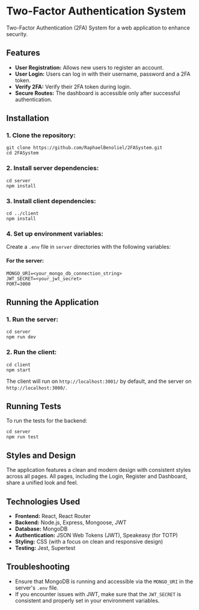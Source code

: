 # Two-Factor Authentication System
Two-Factor Authentication (2FA) System for a web application to enhance security.

## Features

- **User Registration:** Allows new users to register an account.
- **User Login:** Users can log in with their username, password and a 2FA token.
- **Verify 2FA:** Verify their 2FA token during login.
- **Secure Routes:** The dashboard is accessible only after successful authentication.

## Installation

### 1. Clone the repository:

```
git clone https://github.com/RaphaelBenoliel/2FASystem.git
cd 2FASystem
```
### 2. Install server dependencies:

```
cd server
npm install
```

### 3. Install client dependencies:

```
cd ../client
npm install
```

### 4. Set up environment variables:

Create a `.env` file in `server` directories with the following variables:

#### For the server:

```
MONGO_URI=<your_mongo_db_connection_string>
JWT_SECRET=<your_jwt_secret>
PORT=3000
```

## Running the Application

### 1. Run the server:

```
cd server
npm run dev
```

### 2. Run the client:

```
cd client
npm start
```

The client will run on `http://localhost:3001/` by default, and the server on `http://localhost:3000/`.

## Running Tests

To run the tests for the backend:

```
cd server
npm run test
```

## Styles and Design

The application features a clean and modern design with consistent styles across all pages. All pages, including the Login, Register and Dashboard, share a unified look and feel.

## Technologies Used

- **Frontend:** React, React Router
- **Backend:** Node.js, Express, Mongoose, JWT
- **Database:** MongoDB
- **Authentication:** JSON Web Tokens (JWT), Speakeasy (for TOTP)
- **Styling:** CSS (with a focus on clean and responsive design)
- **Testing:** Jest, Supertest

## Troubleshooting

- Ensure that MongoDB is running and accessible via the `MONGO_URI` in the server's `.env` file.
- If you encounter issues with JWT, make sure that the `JWT_SECRET` is consistent and properly set in your environment variables.
